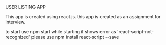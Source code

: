 USER LISTING APP

This app is created using react.js.
this app is created as an assignment for interview.

to start use npm start 
while starting if shows error as 'react-script-not-recognized' 
please use npm install react-script --save
